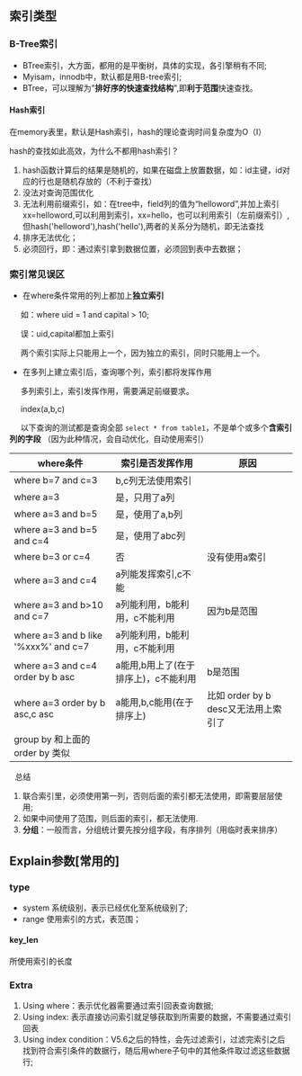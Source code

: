 ## 索引类型
### B-Tree索引
+ BTree索引，大方面，都用的是平衡树，具体的实现，各引擎稍有不同;
+ Myisam，innodb中，默认都是用B-tree索引;
+ BTree，可以理解为"**排好序的快速查找结构**",即**利于范围**快速查找。
#### Hash索引
<p>在memory表里，默认是Hash索引，hash的理论查询时间复杂度为O（I）</p>
<p>hash的查找如此高效，为什么不都用hash索引？</p>

1. hash函数计算后的结果是随机的，如果在磁盘上放置数据，如：id主键，id对应的行也是随机存放的（不利于查找）
2. 没法对查询范围优化
3. 无法利用前缀索引，如：在tree中，field列的值为“helloword”,并加上索引xx=helloword,可以利用到索引，xx=hello，也可以利用索引（左前缀索引）,
   但hash('helloword'),hash('hello'),两者的关系分为随机，即无法查找
4. 排序无法优化；
5. 必须回行，即：通过索引拿到数据位置，必须回到表中去数据；
### 索引常见误区
- 在where条件常用的列上都加上**独立索引**
<p style="text-indent:20px;">如：where uid = 1 and capital > 10;</p>
<p style="text-indent:20px;">误：uid,capital都加上索引</p>
<p style="text-indent:20px;">两个索引实际上只能用上一个，因为独立的索引，同时只能用上一个。</p>

- 在多列上建立索引后，查询哪个列，索引都将发挥作用
<p style="text-indent:20px;">多列索引上，索引发挥作用，需要满足前缀要求。</p>
<p style="text-indent:20px;">index(a,b,c)</p>
<p style="text-indent:20px;">以下查询的测试都是查询全部
    <code class="sql">select * from table1</code>，不是单个或多个<strong>含索引列的字段</strong>
（因为此种情况，会自动优化，自动使用索引）
</p>

|where条件|索引是否发挥作用|原因|
|---|---|---|
|where b=7 and c=3|b,c列无法使用索引||
|where a=3|是，只用了a列||
|where a=3 and b=5|是，使用了a,b列||
|where a=3 and b=5 and c=4|是，使用了abc列||
|where b=3 or c=4|否|没有使用a索引|
|where a=3 and c=4|a列能发挥索引,c不能|
|where a=3 and b>10 and c=7|a列能利用，b能利用，c不能利用|因为b是范围|
|where a=3 and b like '%xxx%' and c=7|a列能利用，b能利用，c不能利用|
|where a=3 and c=4 order by b asc|a能用,b用上了(在于排序上)，c不能利用|b是范围|
|where a=3 order by b asc,c asc|a能用,b,c能用(在于排序上)|比如 order by b desc又无法用上索引了|
|group by 和上面的order by 类似|

<p style="padding-left:10px;">总结</p>

1. 联合索引里，必须使用第一列，否则后面的索引都无法使用，即需要层层使用;
2. 如果中间使用了范围，则后面的索引，都无法使用.
3. **分组**：一般而言，分组统计要先按分组字段，有序排列（用临时表来排序）



## Explain参数[常用的]
### type
- system 系统级别，表示已经优化至系统级别了;
- range 使用索引的方式，表范围；
#### key_len
<p>所使用索引的长度</p>

### Extra
1. Using where：表示优化器需要通过索引回表查询数据;
2. Using index: 表示直接访问索引就足够获取到所需要的数据，不需要通过索引回表
3. Using index condition：V5.6之后的特性，会先过滤索引，过滤完索引之后找到符合索引条件的数据行，随后用where子句中的其他条件取过滤这些数据行;

